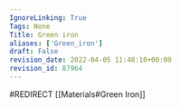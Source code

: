 ```yaml
---
IgnoreLinking: True
Tags: None
Title: Green iron
aliases: ['Green_iron']
draft: False
revision_date: 2022-04-05 11:48:10+00:00
revision_id: 87964
---
```


#REDIRECT [[Materials#Green Iron]]